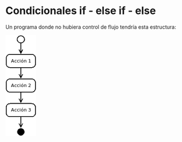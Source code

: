 # Condicionales if - else if - else

Un programa donde no hubiera control de flujo tendría esta estructura:

<img src="./images/secuencial.png"
     alt="Secuencial"
     style="float: center;" />
